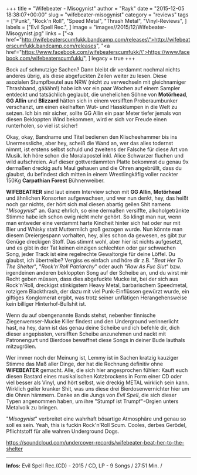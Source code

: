 +++
title = "Wifebeater - Misogynist"
author = "Rayk"
date = "2015-12-05 18:38:07+00:00"
slug = "wifebeater-misogynist"
category = "reviews"
tags = ["Punk", "Rock'n Roll", "Speed Metal", "Thrash Metal", "Vinyl-Reviews", ]
labels = ["Evil Spell Rec.", ]
image = "images//2015/12/Wifebeater-Misogynist.jpg"
links = ["<a href=\"http://wifebeaterscumfukk.bandcamp.com/releases\">http://wifebeaterscumfukk.bandcamp.com/releases</a>", "<a href=\"https://www.facebook.com/wifebeaterscumfukk/\">https://www.facebook.com/wifebeaterscumfukk/</a>", ]
legacy = true
+++

Bock auf schmutzige Sachen? Dann bleibt dir verdammt nochmal nichts anderes übrig, als diese abgefuckten Zeilen weiter zu lesen. Diese asozialen Stumpfbeutel aus NRW (nicht zu verwechseln mit gleichnamiger Thrashband, gääähn!) habe ich vor ein paar Wochen auf einem Sampler entdeckt und tatsächlich geglaubt, die unehelichen Söhne von **Motörhead**, **GG Allin** und **Blizzard** hätten sich in einem versifften Proberaumbunker verschanzt, um einen ekelhaften Wut- und Hassklumpen in die Welt zu setzen. Ich bin mir sicher, sollte GG Allin ein paar Meter tiefer jemals von diesen Bekloppten Wind bekommen, wird er sich vor Freude einen runterholen, so viel ist sicher!

Okay, okay, Bandname und Titel bedienen den Klischeehammer bis ins Unermessliche, aber hey, scheiß die Wand an, wer das alles todernst nimmt, ist erstens selbst schuld und zweitens der Falsche für diese Art von Musik. Ich höre schon die Moralapostel inkl. Alice Schwarzer fluchen und wild aufschreien. Auf dieser gottverdammten Platte bekommst du genau 9x dermaßen dreckig aufs Maul gehauen und die Ohren angebrüllt, dass du glaubst, du befindest dich mitten in einem Wrestlingkäfig voller nackter 150Kg **Carpathian Forest** Bühnenweiber.

**WIFEBEATRER** sind laut einem Interview schon mit **GG Allin**, **Motörhead** und ähnlichen Konsorten aufgewachsen, und wer nun denkt, hey, das heißt noch gar nichts, der hört sich mal diesen abartig geilen Shit namens "_Misogynist_" an. Ganz ehrlich, so eine dermaßen versiffte, alkoholgetränkte Stimme habe ich schon ewig nicht mehr gehört. So klingt man nur, wenn man entweder eine verdammt harte Kindheit hinter sich hat oder nur mit Bier und Whisky statt Muttermilch groß gezogen wurde. Nun könnte man diesem Dreiergespann vorhalten, hey, alles schon da gewesen, es gibt zur Genüge dreckigen Stoff. Das stimmt wohl, aber hier ist nichts aufgesetzt, und es gibt in der Tat keinen einzigen schlechten oder gar schwachen Song, jeder Track ist eine regelrechte Gewaltorgie für deine Löffel. Du glaubst, ich übertreibe? Vergiss es einfach und höre dir z.B. "_Beat Her To The Shelter_", "_Rock'n'Roll Patriarchy_" oder auch "_Raw As Fuc Slut_" bzw. irgendeinen anderen bekloppten Song auf der Scheibe an, und du wirst mir Recht geben müssen, dass dies abgefuckte Mucke ist, bei der sich aus Rock'n'Roll, dreckigst stinkigstem Heavy Metal, barbarischem Speedmetal, rotzigem Blackthrash, der dazu mit viel Punk-Einflüssen gewürzt wurde, ein giftiges Konglomerat ergibt, was trotz seiner unflätigen Herangehensweise kein billiger Hinterhof-Bullshit ist.

Wenn du auf obengenannte Bands stehst, nebenher finnische Ziegenwemser-Mucke Killer findest und den Underground verinnerlicht hast, na hey, dann ist das genau deine Scheibe und ich befehle dir, dich dieser angepissten, versifften Scheibe anzunehmen und nackt mit Patronengurt und Bierdose bewaffnet diese Songs in deiner Bude lauthals mitzugrölen.

Wer immer noch der Meinung ist, Lemmy ist in Sachen kratzig kauziger Stimme das Maß aller Dinge, der hat die Rechnung definitiv ohne **WIFEBEATER** gemacht. Alle, die sich hier angesprochen fühlen: Kauft euch diesen Bastard eines musikalischen Kotzbrockens in Form einer CD oder viel besser als Vinyl, und hört selbst, wie dreckig METAL wirklich sein kann. Wirklich geiler kranker Shit, was uns diese drei Bierdosenvernichter hier um die Ohren hämmern. Danke an die Jungs von _Evil Spell_, die sich dieser Typen angenommen haben, um ihre "Stumpf ist Trumpf"-Orgien unters Metalvolk zu bringen.

"_Misogynist_" verbreitet eine wahrhaft bösartige Atmosphäre und genau so soll es sein. Yeah, this is fuckin Rock'n'Roll Scum. Cooles, derbes Gerödel, Pflichtstoff für alle wahren Underground Dogs.

https://soundcloud.com/undercover-records/wifebeater-beat-her-to-the-shelter



---
**Infos:**
Evil Spell Rec.(CD) - 2015 / 
CD, LP - 9 Songs / 27:51 Min. / 
